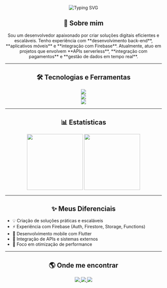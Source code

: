 <!-- Banner animado -->
<p align="center">
  <img src="https://readme-typing-svg.demolab.com?font=Fira+Code&pause=2000&color=1ABC9C&center=true&vCenter=true&width=600&lines=Ol%C3%A1%2C+eu+sou+o+Eduardo+👋;Desenvolvedor+Back-end+%26+Mobile;Apaixonado+por+tecnologia+e+inova%C3%A7%C3%A3o" alt="Typing SVG" />
</p>

<!-- Apresentação -->
<h2 align="center">🚀 Sobre mim</h2>
<p align="center">
Sou um desenvolvedor apaixonado por criar soluções digitais eficientes e escaláveis.  
Tenho experiência com **desenvolvimento back-end**, **aplicativos móveis** e **integração com Firebase**.  
Atualmente, atuo em projetos que envolvem **APIs serverless**, **integração com pagamentos** e **gestão de dados em tempo real**.
</p>

---

<h2 align="center">🛠️ Tecnologias e Ferramentas</h2>
<p align="center">
  <!-- Linguagens -->
  <img src="https://skillicons.dev/icons?i=js,ts,nodejs,dart,flutter,html,css" /><br/>
  <!-- Back-end & Banco -->
  <img src="https://skillicons.dev/icons?i=firebase,mongodb,postgres,express" /><br/>
  <!-- Outras -->
  <img src="https://skillicons.dev/icons?i=git,github,vscode,unity,figma" />
</p>

---

<h2 align="center">📊 Estatísticas</h2>
<div align="center">
  <img height="180em" src="https://github-readme-stats.vercel.app/api?username=SEUUSUARIO&show_icons=true&theme=radical&count_private=true"/>
  <img height="180em" src="https://github-readme-streak-stats.herokuapp.com/?user=SEUUSUARIO&theme=radical"/>
</div>

---

<h2 align="center">✨ Meus Diferenciais</h2>
<ul>
  <li>💡 Criação de soluções práticas e escaláveis</li>
  <li>⚡ Experiência com Firebase (Auth, Firestore, Storage, Functions)</li>
  <li>📱 Desenvolvimento mobile com Flutter</li>
  <li>🔗 Integração de APIs e sistemas externos</li>
  <li>🎯 Foco em otimização de performance</li>
</ul>

---

<h2 align="center">🌎 Onde me encontrar</h2>
<p align="center">
  <a href="https://www.linkedin.com/in/seulinkedin" target="_blank">
    <img src="https://img.shields.io/badge/-LinkedIn-%230077B5?style=for-the-badge&logo=linkedin&logoColor=white">
  </a>
  <a href="mailto:seuemail@gmail.com">
    <img src="https://img.shields.io/badge/-Gmail-%23EA4335?style=for-the-badge&logo=gmail&logoColor=white">
  </a>
  <a href="https://seuportfolio.com" target="_blank">
    <img src="https://img.shields.io/badge/-Portf%C3%B3lio-%231abc9c?style=for-the-badge&logo=About.me&logoColor=white">
  </a>
</p>
